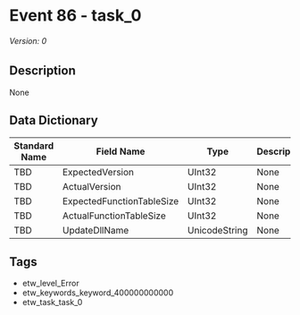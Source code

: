 # Event 86 - task_0
###### Version: 0

## Description
None

## Data Dictionary
|Standard Name|Field Name|Type|Description|Sample Value|
|---|---|---|---|---|
|TBD|ExpectedVersion|UInt32|None|`None`|
|TBD|ActualVersion|UInt32|None|`None`|
|TBD|ExpectedFunctionTableSize|UInt32|None|`None`|
|TBD|ActualFunctionTableSize|UInt32|None|`None`|
|TBD|UpdateDllName|UnicodeString|None|`None`|

## Tags
* etw_level_Error
* etw_keywords_keyword_400000000000
* etw_task_task_0